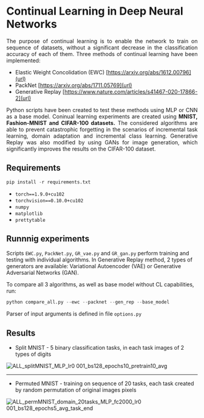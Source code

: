 # Continual Learning in Deep Neural Networks

<p align="justify"> The purpose of continual learning is to enable the network to train on sequence of datasets, without a significant decrease in the classification accuracy of each of them. Three methods of continual learning have been implemented: </p> 

- Elastic Weight Concolidation (EWC) [https://arxiv.org/abs/1612.00796](url)
- PackNet [https://arxiv.org/abs/1711.05769](url)
- Generative Replay [https://www.nature.com/articles/s41467-020-17866-2](url)

<p align="justify"> Python scripts have been created to test these methods using MLP or CNN as a base model. Coninual learning experiments are created using <b>MNIST, Fashion-MNIST and CIFAR-100 datasets.</b> The considered algorithms are able to prevent catastrophic forgetting in the scenarios of incremental task learning, domain adaptation and incremental class learning. Generative Replay was also modified by using GANs for image generation, which significantly improves the results on the CIFAR-100 dataset. </p>

## Requirements
```python
pip install -r requirements.txt
```
- `torch==1.9.0+cu102`
- `torchvision==0.10.0+cu102`
- `numpy`
- `matplotlib`
- `prettytable`

## Runnnig experiments
Scripts `EWC.py`, `PackNet.py`, `GR_vae.py` and `GR_gan.py` perform training and testing with individual algorithms. In Generative Replay method, 2 types of generators are available: Variational Autoencoder (VAE) or Generative Adversarial Networks (GAN).

To compare all 3 algorithms, as well as base model without CL capabilities, run:
```python
python compare_all.py --ewc --packnet --gen_rep --base_model
```

Parser of input arguments is defined in file `options.py` 

## Results
- Split MNIST - 5 binary classification tasks, in each task images of 2 types of digits

![ALL_splitMNIST_MLP_lr0 001_bs128_epochs10_pretrain10_avg](https://user-images.githubusercontent.com/92218640/138709936-cd91809a-7267-46e8-8502-2a6620bf3c0f.png)

---

- Permuted MNIST - training on sequence of 20 tasks, each task created by random permutation of original images pixels

![ALL_permMNIST_domain_20tasks_MLP_fc2000_lr0 001_bs128_epochs5_avg_task_end](https://user-images.githubusercontent.com/92218640/138709586-d4bdd95e-bb6a-40e0-96b2-d518f807b736.png)
